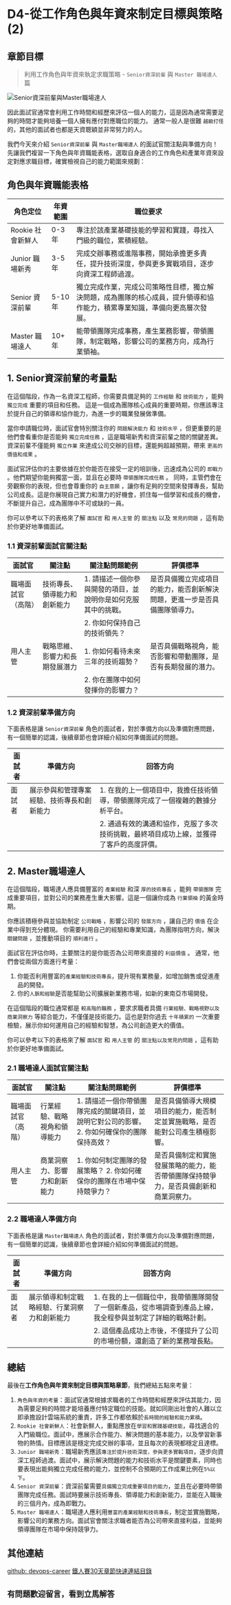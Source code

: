 # D4-從工作角色與年資來制定目標與策略(2)

## 章節目標

> 利用工作角色與年資來執定求職策略 - `Senior資深前輩` 與 `Master 職場達人` 篇

![Senior資深前輩與Master職場達人](/docs/img/D4.png)

因此面試官通常會利用工作時間和經歷來評估一個人的能力，這是因為通常需要足夠的時間才能夠培養一個人擁有應付對應職位的能力。
通常一般人是很難 `越級打怪` 的，其他的面試者也都是天資聰穎並非常努力的人。

我們今天來介紹 `Senior資深前輩` 與 `Master職場達人` 的面試官關注點與準備方向！
先讓我們複習一下角色與年資職能表格，選取自身適合的工作角色和產業年資來設定對應求職目標，確實檢視自己的能力範圍來規劃：

## 角色與年資職能表格

| 角色定位      | 年資範圍  | 職位要求  |
|--------------|----------|----------|
| Rookie 社會新鮮人 | 0-3 年   | 專注於該產業基礎技能的學習和實踐，尋找入門級的職位，累積經驗。 |
| Junior 職場新秀 | 3-5 年   | 完成交辦事務或進階事務，開始承擔更多責任，提升技術深度，參與更多實戰項目，逐步向資深工程師過渡。 |
| Senior 資深前輩 | 5-10 年  | 獨立完成作業，完成公司策略性目標，獨立解決問題，成為團隊的核心成員，提升領導和協作能力，積累專業知識，準備向更高層次發展。 |
| Master 職場達人 | 10+ 年  | 能帶領團隊完成事務，產生業務影響，帶領團隊，制定戰略，影響公司的業務方向，成為行業領袖。 |

## 1. Senior資深前輩的考量點

在這個階段，作為一名資深工程師，你需要具備足夠的 `工作經驗` 和 `技術能力` ，能夠 `獨立完成` 重要的項目和任務。
這是一個成為團隊核心成員的重要時期，你應該專注於提升自己的領導和協作能力，為進一步的職業發展做準備。

當你申請職位時，面試官會特別關注你的 `問題解決能力` 和 `技術水平` ，但更重要的是他們會看重你是否能夠 `獨立完成任務` ，這是職場新秀和資深前輩之間的關鍵差異。資深前輩不僅能夠 `獨立作業` 來達成公司交辦的目標，還能夠超越預期，帶來 `更高的價值和成果` 。

面試官評估你的主要依據在於你能否在接受一定的培訓後，迅速成為公司的 `即戰力` 。他們期望你能夠獨當一面，並且在必要時 `帶領團隊完成任務` 。
同時，主管們會在旁觀察你的表現，但也會尊重你的 `自主意願` ，讓你有足夠的空間來發揮專長，幫助公司成長。這是你展現自己實力和潛力的好機會，抓住每一個學習和成長的機會，不斷提升自己，成為團隊中不可或缺的一員。

你可以參考以下的表格來了解 `面試官` 和 `用人主管` 的 `關注點` 以及 `常見的問題` ，這有助於你更好地準備面試。

### 1.1 資深前輩面試官關注點

| 面試官             | 關注點                                       | 關注點問題範例                                                                 | 評價標準                                        |
|--------------------|----------------------------------------------|--------------------------------------------------------------------------------|------------------------------------------------|
| 職場面試官（高階） | 技術專長、領導能力和創新能力                   | 1. 請描述一個你參與開發的項目，並說明你是如何克服其中的挑戰。                   | 是否具備獨立完成項目的能力，能否創新解決問題，更進一步是否具備團隊領導力。         |
|                    |                                              | 2. 你如何保持自己的技術領先？                                                 |                                                |
| 用人主管           | 戰略思維、影響力和長期發展潛力                 | 1. 你如何看待未來三年的技術趨勢？                                              | 是否具備戰略視角，能否影響和帶動團隊，是否有長期發展的潛力。                       |
|                    |                                              | 2. 你在團隊中如何發揮你的影響力？                                             |                                                |

### 1.2 資深前輩準備方向

下面表格是讓 `Senior資深前輩` 角色的面試者，對於準備方向以及準備對應問題，有一個簡單的認識，後續章節也會詳細介紹如何準備面試的問題。

| 面試者   | 準備方向                                             | 回答方向                                                                                       |
|----------|------------------------------------------------------|-------------------------------------------------------------------------------------------------|
| 面試者   | 展示參與和管理專案經驗、技術專長和創新能力               | 1. 在我的上一個項目中，我擔任技術領導，帶領團隊完成了一個複雜的數據分析平台。                          |
|          |                                                      | 2. 通過有效的溝通和協作，克服了多次技術挑戰，最終項目成功上線，並獲得了客戶的高度評價。               |

## 2. Master職場達人

在這個階段，職場達人應具備豐富的 `產業經驗` 和深 `厚的技術專長` ，能夠 `帶領團隊` 完成重要項目，並對公司的業務產生重大影響。這是一個讓你成為 `行業領袖` 的黃金時期。

你應該積極參與並協助制定 `公司戰略` ，影響公司的 `發展方向` ，讓自己的 `價值` 在企業中得到充分體現。
你需要利用自己的經驗和專業知識，為團隊指明方向，解決 `關鍵問題` ，並推動項目的 `順利進行` 。

面試官在評估你時，主要關注的是你能否為公司帶來直接的 `利益價值` 。
通常，他們會從兩個方面進行考量：

1. 你能否利用豐富的`產業經驗和技術專長`，提升現有業務量，如增加銷售或促進產品的開發。
2. 你的`人脈和經驗`是否能幫助公司擴展新業務市場，如新的東南亞市場開發。

在這個階段的職位通常都是 `較高階的職務` ，要求求職者具備 `行業經驗、戰略視野以及商業洞察力` 等綜合能力，不僅僅是技術能力。這也是對你過去 `十年積累的` 一次重要檢驗，展示你如何運用自己的經驗和智慧，為公司創造更大的價值。

你可以參考以下的表格來了解 `面試官` 和 `用人主管` 的 `關注點以及常見的問題` ，這有助於你更好地準備面試。

### 2.1 職場達人面試官關注點

| 面試官             | 關注點                                       | 關注點問題範例                                                                 | 評價標準                                        |
|--------------------|----------------------------------------------|--------------------------------------------------------------------------------|------------------------------------------------|
| 職場面試官（高階） | 行業經驗、戰略視角和領導能力                   | 1. 請描述一個你帶領團隊完成的關鍵項目，並說明它對公司的影響。 2. 你如何確保你的團隊保持高效？     | 是否具備領導大規模項目的能力，能否制定並實施戰略，是否能對公司產生積極影響。         |
| 用人主管           | 商業洞察力、影響力和創新能力                   | 1. 你如何制定團隊的發展策略？ 2. 你如何確保你的團隊在市場中保持競爭力？             | 是否具備制定和實施發展策略的能力，能否帶領團隊保持競爭力，是否具備創新和商業洞察力。 |

### 2.2 職場達人準備方向

下面表格是讓 `Master職場達人` 角色的面試者，對於準備方向以及準備對應問題，有一個簡單的認識，後續章節也會詳細介紹如何準備面試的問題。

| 面試者   | 準備方向                                             | 回答方向                                                                                       |
|----------|------------------------------------------------------|-------------------------------------------------------------------------------------------------|
| 面試者   | 展示領導和制定戰略經驗、行業洞察力和創新能力             | 1. 在我的上一個職位中，我帶領團隊開發了一個新產品，從市場調查到產品上線，我全程參與並制定了詳細的戰略計劃。  |
|          |                                                      | 2. 這個產品成功上市後，不僅提升了公司的市場份額，還創造了新的業務增長點。                        |

## 總結

最後在**工作角色與年資來制定目標與策略章節**，我們總結五點來考量：

1. `角色與年資的考量`：面試官通常根據求職者的工作時間和經歷來評估其能力，因為需要足夠的時間才能培養應付特定職位的技能。就如同剛出社會的人難以立即承擔設計雲端系統的重責，許多工作都依賴於`長時間的經驗和能力累積`。
2. `Rookie 社會新鮮人`：社會新鮮人，重點應放在`學習和實踐基礎技能`，尋找適合的入門級職位。面試中，應展示合作能力、解決問題的基本能力，以及學習新事物的熱情。目標應該是穩定完成交辦的事項，並且每次的表現都穩定且達標。
3. `Junior 職場新秀`：職場新秀應該`專注於提升技術深度，參與更多實戰項目`，逐步向資深工程師過渡。面試中，展示解決問題的能力和技術水平是關鍵要素，同時也要表現出能夠獨立完成任務的能力，並控制不合預期的工作成果比例在`5%以下`。
4. `Senior 資深前輩`：資深前輩需要`具備獨立完成重要項目的能力`，並且在必要時帶領團隊完成任務。面試時要展示技術專長、領導能力和創新能力，並能在入職後的三個月內，成為即戰力。
5. `Master 職場達人`：職場達人應利用`豐富的產業經驗和技術專長`，制定並實施戰略，影響公司的業務方向。面試官會關注求職者能否為公司帶來直接利益，並能夠領導團隊在市場中保持競爭力。

## 其他連結

[github: devops-career](https://github.com/qwedsazxc78/devops-career/tree/main)
[鐵人賽30天章節快速連結目錄](https://ithelp.ithome.com.tw/articles/10351094)

## `有問題歡迎留言，看到立馬解答`
